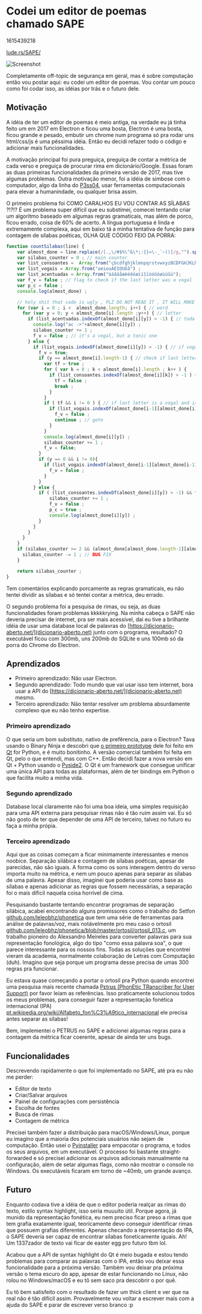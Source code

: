 # Codei um editor de poemas chamado SAPE
1615439218

[lude.rs/SAPE/](https://lude.rs/SAPE/)

![Screenshot](https://i.imgur.com/EWA3UWD.png)


Completamente off-topic de segurança em geral, mas é sobre computação então vou postar aqui: eu codei um editor de poemas. Vou contar um pouco como foi codar isso, as idéias por trás e o futuro dele.

## Motivação
A idéia de ter um editor de poemas é meio antiga, na verdade eu já tinha feito um em 2017 em Electron e ficou uma bosta, Electron é uma bosta, ficou grande e pesado, embutir um chrome num programa só pra rodar uns html/css/js é uma péssima idéia. Então eu decidi refazer todo o código e adicionar mais funcionalidades.

A motivação principal foi pura preguiça, preguiça de contar a métrica de cada verso e preguiça de procurar rima em dicionário/Google. Essas foram as duas primeiras funcionalidades da primeira versão de 2017, mas tive algumas problemas. Outra motivação menor, foi a idéia de simbose com o computador, algo da linha do [P3ss04](https://lude.rs/h4ck1ng/p3ss04.html), usar ferramentas computacionais para elevar a humanindade, ou qualquer brisa assim.

O primeiro problema foi COMO CARALHOS EU VOU CONTAR AS SÍLABAS ?!?!? É um problema super difícil que eu substimei, comecei tentando criar um algoritmo baseado em algumas regras gramaticais, mas além de porco, ficou errado, coisa de 60% de acerto. A língua portuguesa é linda e extremamente complexa, aqui em baixo tá a minha tentativa de função para contagem de sílabas poéticas, OLHA QUE CÓDIGO FEIO DA PORRA:

```javascript
function countSilabas(line) {
    var almost_done = line.replace(/[.,\/#$%\^&\*;:{}=\-_`~()]/g,"").split(" ") ; // remove pontuations, but not "!" that changes the metric
    var silabas_counter = 0 ; // main counter
    var list_consoantes =  Array.from("çbcdfghjklmnpqrstvwxyzBCDFGHJKLMNPQRSTVWXYZ") ; // almost forgot the "ç"
    var list_vogais = Array.from("aeiouAEIOUõã") ;
    var list_acentuadas = Array.from("àáâäåæèéêëæìíîïòóôöøùúûü");
    var f_v = false ; // flag to check if the last letter was a vogal
    var p_c = false ;
    console.log(almost_done) ;

    // holy shit that code is ugly , PLZ DO NOT READ IT , IT WILL MAKE YOUR EYES BURN !!!
    for (var i = 0 ; i <  almost_done.length; i++) { // word
      for (var y = 0; y < almost_done[i].length ;y++) { // letter
        if (list_acentuadas.indexOf(almost_done[i][y]) > -1) { // toda acentuada conta
          console.log("ac ->"+almost_done[i][y]) ;
          silabas_counter += 1 ;  
          f_v = false ; // it's a vogal, but a tonic one
        } else {
          if (list_vogais.indexOf(almost_done[i][y]) > -1) { // if vogal
            f_v = true;
            if (y == almost_done[i].length-1) { // check if last letter of word
              var tf = true ;
              for ( var k = 0 ; k < almost_done[i].length ; k++ ) {
                if (list_consoantes.indexOf(almost_done[i][k]) > -1 ) {
                  tf = false ;
                  break ;
                }
              }
              if ( tf && i != 0 ) { // if last letter is a vogal and isn't the first word
                if (list_vogais.indexOf(almost_done[i-1][almost_done[i].length-1]) > -1) { // if begin of the next word is a vogal
                  f_v = false ;
                  continue ; // goto
                }
              }
              console.log(almost_done[i][y]) ;
              silabas_counter += 1 ;
              f_v = false;
            }
            if (y == 0 && i != 0){
              if (list_vogais.indexOf(almost_done[i-1][almost_done[i-1].length-1]) > -1) {
                f_v = false ;
              }
            }
          } else {
            if ( (list_consoantes.indexOf(almost_done[i][y]) > -1) && f_v ){
                silabas_counter += 1 ;  
                f_v = false ;
                p_c = true ;
                console.log(almost_done[i][y]) ;
            }
          }
        }  
      }
    }
    if (silabas_counter >= 2 && (almost_done[almost_done.length-1][almost_done[almost_done.length-1].length-1] != '!') ) {
      silabas_counter -= 1 ; // BUG FIX
    }

    return silabas_counter ;
}
```

Tem comentários explicando porcamente as regras gramaticais, eu não tentei dividir as sílabas e só tentei contar a métrica, deu errado. 

O segundo problema foi a pesquisa de rimas, ou seja, as duas funcionalidades foram problemas kkkkkrying. Na minha cabeça o SAPE não deveria precisar de internet, pra ser mais acessível, dai eu tive a brilhante idéia de usar uma database local de palavras do [https://dicionario-aberto.net/](dicionario-aberto.net) junto com o programa, resultado? O executável ficou com 300mb, uns 200mb do SQLite e uns 100mb só da porra do Chrome do Electron.

## Aprendizados

* Primeiro aprendizado: Não usar Electron.
* Segundo aprendizado: Todo mundo que vai usar isso tem internet, bora usar a API do [https://dicionario-aberto.net/](dicionario-aberto.net) mesmo.
* Terceiro aprendizado: Não tentar resolver um problema absurdamente complexo que eu não tenho expertise. 


### Primeiro aprendizado
O que seria um bom substituto, nativo de prefêrencia, para o Electron? Tava usando o Binary Ninja e descobri que [o primeiro prototype](https://github.com/Vector35/deprecated-binaryninja-python) dele foi feito em [Qt](https://www.qt.io/) for Python, e é muito bonitinho. A versão comercial também foi feita em Qt, pelo o que entendi, mas com C++. Então decidi fazer a nova versão em Qt + Python usando o [Pyside2](https://pypi.org/project/PySide2/). O Qt é um framework que consegue unificar uma única API para todas as plataformas, além de ter bindings em Python o que facilita muito a minha vida.

### Segundo aprendizado
Database local claramente não foi uma boa ideia, uma simples requisição para uma API externa para pesquisar rimas não é tão ruim assim vai. Eu só não gosto de ter que depender de uma API de terceiro, talvez no futuro eu faça a minha própia.

### Terceiro aprendizado
Aqui que as coisas começam a ficar minimamente interessantes e menos noobice. Separação silábica e contagem de sílabas poéticas, apesar de parecidas, não são iguais. A forma como os sons interagem dentro do verso importa muito na métrica, e nem um pouco apenas para separar as sílabas de uma palavra. Apesar disso, imaginei que poderia usar como base as sílabas e apenas adicionar as regras que fossem necessárias, a separação foi o mais díficil naquela coisa horrível de cima. 

Pesquisando bastante tentando encontrar programas de separação silábica, acabei encontrando alguns promissores como o trabalho do Setfon [github.com/leleobhz/phonetica](https://github.com/leleobhz/phonetica) que tem uma série de ferramentas para análise de palavras/voz, mais notávelmente pro meu caso o ortosil [github.com/leleobhz/phonetica/blob/master/ortosil/ortosil_013.c](https://github.com/leleobhz/phonetica/blob/master/ortosil/ortosil_013.c), um trabalho pioneiro do Alexsandro Meireles para converter palavras para sua representação fonológica, algo do tipo "como essa palavra soa", o que parece interessante para os nossos fins.
Todas as soluções que encontrei vieram da academia, normalmente colaboração de Letras com Computação (duh). Imagino que seja porque um programa desse precisa de umas 300 regras pra funcionar.

Eu estava quase começando a portar o ortosil pra Python quando encontrei uma pesquisa mais recente chamada [Pɛtɾʊs (PhonEtic TRanscriber for User Support)](https://github.com/alessandrobokan/PETRUS) por favor leiam as referências. Isso praticamente solucionou todos os meus problemas, para conseguir fazer a representação fonética internacional (IPA) [pt.wikipedia.org/wiki/Alfabeto_fon%C3%A9tico_internacional](https://pt.wikipedia.org/wiki/Alfabeto_fon%C3%A9tico_internacional) ele precisa antes separar as sílabas!

Bem, implementei o PETRUS no SAPE e adicionei algumas regras para a contagem da métrica ficar coerente, apesar de ainda ter uns bugs. 

## Funcionalidades
Descrevendo rapidamente o que foi implementado no SAPE, até pra eu não me perder:

* Editor de texto
* Criar/Salvar arquivos
* Painel de configurações com persistência
* Escolha de fontes
* Busca de rimas
* Contagem de métrica

Precisei também fazer a distribuição para macOS/Windows/Linux, porque eu imagino que a maioria dos potenciais usuários não sejam de computação. Então usei o [Pyinstaller](https://www.pyinstaller.org/) para empacotar o programa, e todos os seus arquivos, em um executável. O processo foi bastante straight-forwarded e só precisei adicionar os arquivos adicionais manualmente na configuração, além de setar algumas flags, como não mostrar o console no Windows. Os executáveis ficaram em torno de ~40mb, um grande avanço.

## Futuro
Enquanto codava tive a idéia de que o editor poderia realçar as rimas do texto, estilo syntax highlight, isso seria muuuito útil. Porque agora, já munido da representação fonética, eu nem preciso ficar preso a rimas que tem grafia exatamente igual, teoricamente devo conseguir identificar rimas que possuem grafias diferentes. Apenas checando a representação do IPA, o SAPE deveria ser capaz de encontrar sílabas foneticamente iguais. Ah! Um 1337zador de texto vai ficar de easter egg pro futuro tbm lol.

Acabou que a API de syntax highlight do Qt é meio bugada e estou tendo problemas para comparar as palavras com o IPA, então vou deixar essa funcionalidade para a próxima versão. Também vou deixar pra próxima versão o tema escuro do app, apesar de estar funcionando no Linux, não rolou no Windows/macOS e eu tô sem saco pra descobrir o por quê.

Eu tô bem satisfeito com o resultado de fazer um thick client e ver que na real não é tão difícil assim. Provavelmente vou voltar a escrever mais com a ajuda do SAPE e parar de escrever verso branco :p 
